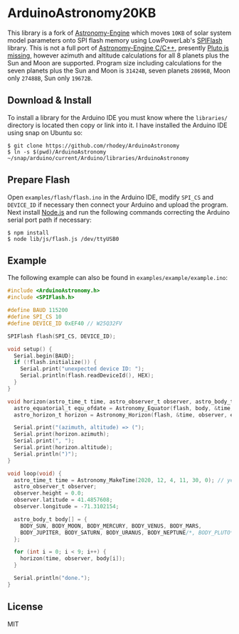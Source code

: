 # ArduinoAstronomy20KB
This library is a fork of [Astronomy-Engine](https://github.com/cosinekitty/astronomy) which moves `10KB` of solar system model parameters onto SPI flash memory using LowPowerLab's [SPIFlash](https://github.com/LowPowerLab/SPIFlash) library. This is not a full port of [Astronomy-Engine C/C++](https://github.com/cosinekitty/astronomy/blob/master/source/c/README.md), presently [Pluto is missing](https://github.com/rhodey/ArduinoAstronomy/issues/1), however azimuth and altitude calculations for all 8 planets plus the Sun and Moon are supported. Program size including calculations for the seven planets plus the Sun and Moon is `31424B`, seven planets `28696B`, Moon only `27488B`, Sun only `19672B`.

## Download & Install
To install a library for the Arduino IDE you must know where the `libraries/` directory is located then copy or link into it. I have installed the Arduino IDE using snap on Ubuntu so:
```
$ git clone https://github.com/rhodey/ArduinoAstronomy
$ ln -s $(pwd)/ArduinoAstronomy ~/snap/arduino/current/Arduino/libraries/ArduinoAstronomy
```

## Prepare Flash
Open `examples/flash/flash.ino` in the Arduino IDE, modify `SPI_CS` and `DEVICE_ID` if necessary then connect your Arduino and upload the program. Next install [Node.js](https://nodejs.org/en/download/) and run the following commands correcting the Arduino serial port path if necessary:
```
$ npm install
$ node lib/js/flash.js /dev/ttyUSB0
```

## Example
The following example can also be found in `examples/example/example.ino`:
```c
#include <ArduinoAstronomy.h>
#include <SPIFlash.h>

#define BAUD 115200
#define SPI_CS 10
#define DEVICE_ID 0xEF40 // W25Q32FV

SPIFlash flash(SPI_CS, DEVICE_ID);

void setup() {
  Serial.begin(BAUD);
  if (!flash.initialize()) {
    Serial.print("unexpected device ID: ");
    Serial.println(flash.readDeviceId(), HEX);
  }
}

void horizon(astro_time_t time, astro_observer_t observer, astro_body_t body) {
  astro_equatorial_t equ_ofdate = Astronomy_Equator(flash, body, &time, observer, EQUATOR_OF_DATE, ABERRATION);
  astro_horizon_t horizon = Astronomy_Horizon(flash, &time, observer, equ_ofdate.ra, equ_ofdate.dec, REFRACTION_NORMAL);

  Serial.print("(azimuth, altitude) => (");
  Serial.print(horizon.azimuth);
  Serial.print(", ");
  Serial.print(horizon.altitude);
  Serial.println(")");
}

void loop(void) {
  astro_time_t time = Astronomy_MakeTime(2020, 12, 4, 11, 30, 0); // year, month, day, utc hours, minutes, seconds
  astro_observer_t observer;
  observer.height = 0.0;
  observer.latitude = 41.4857608;
  observer.longitude = -71.3102154;

  astro_body_t body[] = {
    BODY_SUN, BODY_MOON, BODY_MERCURY, BODY_VENUS, BODY_MARS,
    BODY_JUPITER, BODY_SATURN, BODY_URANUS, BODY_NEPTUNE/*, BODY_PLUTO*/
  };

  for (int i = 0; i < 9; i++) {
    horizon(time, observer, body[i]);
  }

  Serial.println("done.");
}
```

## License
MIT
